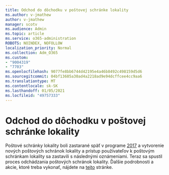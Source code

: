 ```yaml
---
title: Odchod do dôchodku v poštovej schránke lokality
ms.author: v-jmathew
author: v-jmathew
manager: scotv
ms.audience: Admin
ms.topic: article
ms.service: o365-administration
ROBOTS: NOINDEX, NOFOLLOW
localization_priority: Normal
ms.collection: Adm_O365
ms.custom:
- "9004319"
- "7703"
ms.openlocfilehash: 9077fe8bb6744d42195e4a46b8492c498159d5d6
ms.sourcegitcommit: 04bf13605a30ad4a2218ad9e94dcffcee4cc9aa6
ms.translationtype: MT
ms.contentlocale: sk-SK
ms.lasthandoff: 01/05/2021
ms.locfileid: "49757333"
---
```

# <a name="retirement-of-site-mailbox"></a>Odchod do dôchodku v poštovej schránke lokality

Poštové schránky lokality boli zastarané späť v programe [2017](https://techcommunity.microsoft.com/t5/microsoft-sharepoint-blog/deprecation-of-site-mailboxes/ba-p/93028) a vytvorenie nových poštových schránok lokality a prístup používateľov k poštovým schránkam lokality sa zastavili s následnými oznámeniami. Teraz sa spustil proces odchádzania poštových schránok lokality. Ďalšie podrobnosti a akcie, ktoré treba vykonať, nájdete na [tejto](https://aka.ms/SiteMailboxRetirement) stránke.
